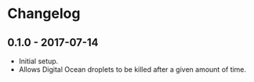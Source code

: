 # Changelog

## 0.1.0 - 2017-07-14

* Initial setup.
* Allows Digital Ocean droplets to be killed after a given amount of time.
